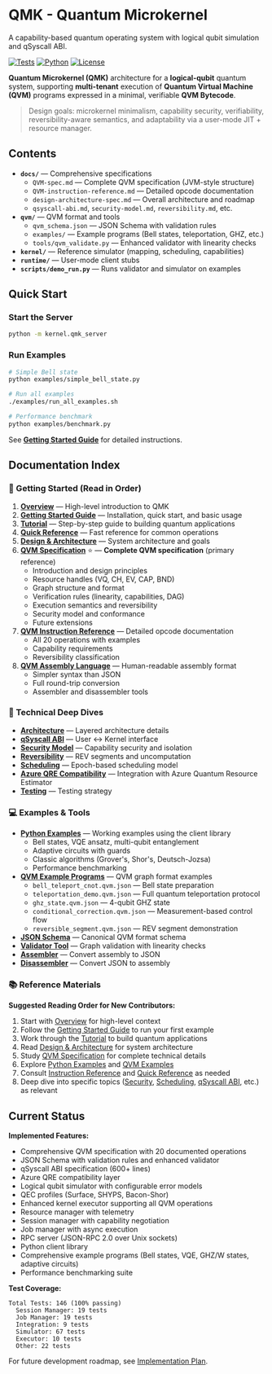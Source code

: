 # QMK - Quantum Microkernel

A capability-based quantum operating system with logical qubit simulation and qSyscall ABI.

[![Tests](https://img.shields.io/badge/tests-146%20passing-brightgreen)](tests/)
[![Python](https://img.shields.io/badge/python-3.8%2B-blue)](https://www.python.org/)
[![License](https://img.shields.io/badge/license-MIT-blue)](LICENSE)

**Quantum Microkernel (QMK)** architecture for a **logical-qubit** quantum system,
supporting **multi-tenant** execution of **Quantum Virtual Machine (QVM)** programs expressed in a minimal,
verifiable **QVM Bytecode**.

> Design goals: microkernel minimalism, capability security, verifiability, reversibility-aware semantics,
> and adaptability via a user-mode JIT + resource manager.

## Contents
- **`docs/`** — Comprehensive specifications
  - `QVM-spec.md` — Complete QVM specification (JVM-style structure)
  - `QVM-instruction-reference.md` — Detailed opcode documentation
  - `design-architecture-spec.md` — Overall architecture and roadmap
  - `qsyscall-abi.md`, `security-model.md`, `reversibility.md`, etc.
- **`qvm/`** — QVM format and tools
  - `qvm_schema.json` — JSON Schema with validation rules
  - `examples/` — Example programs (Bell states, teleportation, GHZ, etc.)
  - `tools/qvm_validate.py` — Enhanced validator with linearity checks
- **`kernel/`** — Reference simulator (mapping, scheduling, capabilities)
- **`runtime/`** — User-mode client stubs
- **`scripts/demo_run.py`** — Runs validator and simulator on examples

## Quick Start

### Start the Server
```bash
python -m kernel.qmk_server
```

### Run Examples
```bash
# Simple Bell state
python examples/simple_bell_state.py

# Run all examples
./examples/run_all_examples.sh

# Performance benchmark
python examples/benchmark.py
```

See **[Getting Started Guide](docs/GETTING_STARTED.md)** for detailed instructions.

## Documentation Index

### 📖 Getting Started (Read in Order)

1. **[Overview](docs/overview.md)** — High-level introduction to QMK
2. **[Getting Started Guide](docs/GETTING_STARTED.md)** — Installation, quick start, and basic usage
3. **[Tutorial](docs/TUTORIAL.md)** — Step-by-step guide to building quantum applications
4. **[Quick Reference](docs/QUICK_REFERENCE.md)** — Fast reference for common operations
5. **[Design & Architecture](docs/design-architecture-spec.md)** — System architecture and goals
6. **[QVM Specification](docs/QVM-spec.md)** ⭐ — **Complete QVM specification** (primary reference)
   - Introduction and design principles
   - Resource handles (VQ, CH, EV, CAP, BND)
   - Graph structure and format
   - Verification rules (linearity, capabilities, DAG)
   - Execution semantics and reversibility
   - Security model and conformance
   - Future extensions
7. **[QVM Instruction Reference](docs/QVM-instruction-reference.md)** — Detailed opcode documentation
   - All 20 operations with examples
   - Capability requirements
   - Reversibility classification
8. **[QVM Assembly Language](docs/QVM-ASSEMBLY.md)** — Human-readable assembly format
   - Simpler syntax than JSON
   - Full round-trip conversion
   - Assembler and disassembler tools

### 🔧 Technical Deep Dives

- **[Architecture](docs/architecture.md)** — Layered architecture details
- **[qSyscall ABI](docs/qsyscall-abi.md)** — User ↔ Kernel interface
- **[Security Model](docs/security-model.md)** — Capability security and isolation
- **[Reversibility](docs/reversibility.md)** — REV segments and uncomputation
- **[Scheduling](docs/scheduling.md)** — Epoch-based scheduling model
- **[Azure QRE Compatibility](docs/AZURE_QRE_COMPATIBILITY.md)** — Integration with Azure Quantum Resource Estimator
- **[Testing](docs/testing.md)** — Testing strategy

### 💻 Examples & Tools

- **[Python Examples](examples/README.md)** — Working examples using the client library
  - Bell states, VQE ansatz, multi-qubit entanglement
  - Adaptive circuits with guards
  - Classic algorithms (Grover's, Shor's, Deutsch-Jozsa)
  - Performance benchmarking
- **[QVM Example Programs](qvm/examples/README.md)** — QVM graph format examples
  - `bell_teleport_cnot.qvm.json` — Bell state preparation
  - `teleportation_demo.qvm.json` — Full quantum teleportation protocol
  - `ghz_state.qvm.json` — 4-qubit GHZ state
  - `conditional_correction.qvm.json` — Measurement-based control flow
  - `reversible_segment.qvm.json` — REV segment demonstration
- **[JSON Schema](qvm/qvm_schema.json)** — Canonical QVM format schema
- **[Validator Tool](qvm/tools/qvm_validate.py)** — Graph validation with linearity checks
- **[Assembler](qvm/tools/qvm_asm.py)** — Convert assembly to JSON
- **[Disassembler](qvm/tools/qvm_disasm.py)** — Convert JSON to assembly

### 📚 Reference Materials

**Suggested Reading Order for New Contributors:**
1. Start with [Overview](docs/overview.md) for high-level context
2. Follow the [Getting Started Guide](docs/GETTING_STARTED.md) to run your first example
3. Work through the [Tutorial](docs/TUTORIAL.md) to build quantum applications
4. Read [Design & Architecture](docs/design-architecture-spec.md) for system architecture
5. Study [QVM Specification](docs/QVM-spec.md) for complete technical details
6. Explore [Python Examples](examples/README.md) and [QVM Examples](qvm/examples/README.md)
7. Consult [Instruction Reference](docs/QVM-instruction-reference.md) and [Quick Reference](docs/QUICK_REFERENCE.md) as needed
8. Deep dive into specific topics ([Security](docs/security-model.md), [Scheduling](docs/scheduling.md), [qSyscall ABI](docs/qsyscall-abi.md), etc.) as relevant

## Current Status

**Implemented Features:**
- Comprehensive QVM specification with 20 documented operations
- JSON Schema with validation rules and enhanced validator
- qSyscall ABI specification (600+ lines)
- Azure QRE compatibility layer
- Logical qubit simulator with configurable error models
- QEC profiles (Surface, SHYPS, Bacon-Shor)
- Enhanced kernel executor supporting all QVM operations
- Resource manager with telemetry
- Session manager with capability negotiation
- Job manager with async execution
- RPC server (JSON-RPC 2.0 over Unix sockets)
- Python client library
- Comprehensive example programs (Bell states, VQE, GHZ/W states, adaptive circuits)
- Performance benchmarking suite

**Test Coverage:**
```
Total Tests: 146 (100% passing)
  Session Manager: 19 tests
  Job Manager: 19 tests
  Integration: 9 tests
  Simulator: 67 tests
  Executor: 10 tests
  Other: 22 tests
```

For future development roadmap, see [Implementation Plan](docs/IMPLEMENTATION_PLAN.md).
